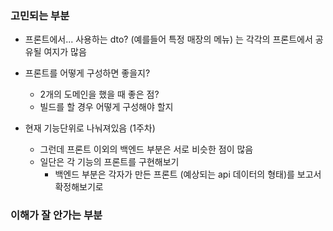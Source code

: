 ### 고민되는 부분
- 프론트에서... 사용하는 dto? (예를들어 특정 매장의 메뉴) 는 각각의 프론트에서 공유될 여지가 많음

- 프론트를 어떻게 구성하면 좋을지?
    - 2개의 도메인을 했을 때 좋은 점?
    - 빌드를 할 경우 어떻게 구성해야 할지

- 현재 기능단위로 나눠져있음 (1주차)
    - 그런데 프론트 이외의 백엔드 부분은 서로 비슷한 점이 많음
    - 일단은 각 기능의 프론트를 구현해보기
        - 백엔드 부분은 각자가 만든 프론트 (예상되는 api 데이터의 형태)를 보고서 확정해보기로
    




### 이해가 잘 안가는 부분
